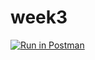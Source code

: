 # week3

[![Run in Postman](https://run.pstmn.io/button.svg)](https://app.getpostman.com/run-collection/59bbc2659df5fd72c649)
